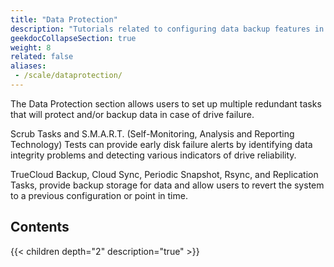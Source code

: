 ```yaml
---
title: "Data Protection"
description: "Tutorials related to configuring data backup features in TrueNAS SCALE."
geekdocCollapseSection: true
weight: 8
related: false
aliases:
 - /scale/dataprotection/
---
```


The Data Protection section allows users to set up multiple redundant tasks that will protect and/or backup data in case of drive failure.

Scrub Tasks and S.M.A.R.T. (Self-Monitoring, Analysis and Reporting Technology) Tests can provide early disk failure alerts by identifying data integrity problems and detecting various indicators of drive reliability.

TrueCloud Backup, Cloud Sync, Periodic Snapshot, Rsync, and Replication Tasks, provide backup storage for data and allow users to revert the system to a previous configuration or point in time.

<div class="noprint">

## Contents

{{< children depth="2" description="true" >}}

</div>

